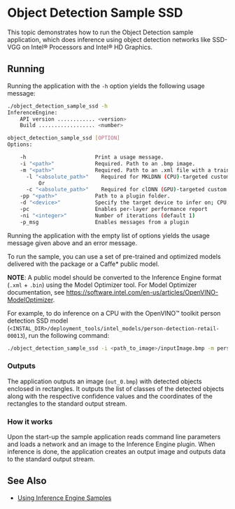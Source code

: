 # Object Detection Sample SSD

This topic demonstrates how to run the Object Detection sample application, which does inference using object detection 
networks like SSD-VGG on Intel® Processors and Intel® HD Graphics.

## Running

Running the application with the <code>-h</code> option yields the following usage message:
```sh
./object_detection_sample_ssd -h
InferenceEngine: 
    API version ............ <version>
    Build .................. <number>

object_detection_sample_ssd [OPTION]
Options:

    -h                      Print a usage message.
    -i "<path>"             Required. Path to an .bmp image.
    -m "<path>"             Required. Path to an .xml file with a trained model.
      -l "<absolute_path>"    Required for MKLDNN (CPU)-targeted custom layers. Absolute path to a shared library with the kernels impl.
          Or
      -c "<absolute_path>"    Required for clDNN (GPU)-targeted custom kernels. Absolute path to the xml file with the kernels desc.
    -pp "<path>"            Path to a plugin folder.
    -d "<device>"           Specify the target device to infer on; CPU, GPU, FPGA or MYRIAD is acceptable. Sample will look for a suitable plugin for device specified
    -pc                     Enables per-layer performance report
    -ni "<integer>"         Number of iterations (default 1)
    -p_msg                  Enables messages from a plugin

```

Running the application with the empty list of options yields the usage message given above and an error message.

To run the sample, you can use a set of pre-trained and optimized models delivered with the package or a Caffe* public model.

**NOTE**: A public model should be converted to the Inference Engine format (`.xml` + `.bin`) using the Model Optimizer tool. For Model Optimizer documentation, see https://software.intel.com/en-us/articles/OpenVINO-ModelOptimizer.

For example, to do inference on a CPU with the OpenVINO&trade; toolkit person detection SSD model (`<INSTAL_DIR>/deployment_tools/intel_models/person-detection-retail-00013`), run the following command:

```sh
./object_detection_sample_ssd -i <path_to_image>/inputImage.bmp -m person-detection-retail-0013.xml -d CPU
```

### Outputs

The application outputs an image (<code>out_0.bmp</code>) with detected objects enclosed in rectangles. It outputs the list of classes 
of the detected objects along with the respective confidence values and the coordinates of the 
rectangles to the standard output stream.

### How it works

Upon the start-up the sample application reads command line parameters and loads a network and an image to the Inference 
Engine plugin. When inference is done, the application creates an 
output image and outputs data to the standard output stream.

## See Also 
* [Using Inference Engine Samples](./docs/Inference_Engine_Developer_Guide/Samples_Overview.md)
